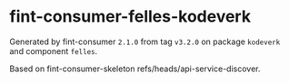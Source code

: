 # fint-consumer-felles-kodeverk

Generated by fint-consumer `2.1.0` from tag `v3.2.0` on package `kodeverk` and component `felles`.

Based on fint-consumer-skeleton refs/heads/api-service-discover.
